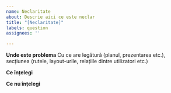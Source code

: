 ```yaml
---
name: Neclaritate
about: Descrie aici ce este neclar
title: "[Neclaritate]"
labels: question
assignees: ''

---
```


**Unde este problema**
Cu ce are legătură (planul, prezentarea etc.), secțiunea (rutele, layout-urile, relațiile dintre utilizatori etc.)

**Ce înțelegi**

**Ce nu înțelegi**
